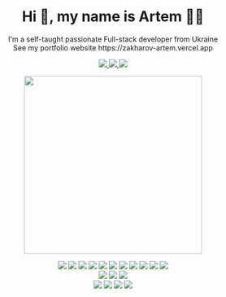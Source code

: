 <h1 align='center'>
  Hi 👋, my name is Artem 👨‍💻
</h1>
<p align='center'>
  I'm a self-taught passionate Full-stack developer from Ukraine
<br/>
See my portfolio website https://zakharov-artem.vercel.app
</p>
<p align='center'>
  <a href="https://t.me/UserNotFoundExeption" target="_blank">
    <img src="https://img.shields.io/badge/Telegram-2CA5E0?style=for-the-badge&logo=telegram&logoColor=white" />        
  </a>
  <a href="mailto:szakharovartem@gmail.com">
    <img src="https://img.shields.io/badge/Gmail-D14836?style=for-the-badge&logo=gmail&logoColor=white" />        
  </a>
  <a href="https://www.linkedin.com/in/artem-zakharov-6b94b6251" target="_blank">
    <img src="https://img.shields.io/badge/linkedin-%230077B5.svg?&style=for-the-badge&logo=linkedin&logoColor=white" />
  </a>
</p>
<!--START_SECTION:activity-->
<p align='center'>
  <a href="#"><img src="https://github-readme-stats.vercel.app/api?username=ZAKHAROV-Artem&show_icons=true&count_private=true&theme=dark" width="350"></a>
</p>
<!--END_SECTION:activity-->
<p align="center">
  
 
  <img src="https://img.shields.io/badge/next%20js-000000?style=for-the-badge&logo=nextdotjs&logoColor=white" />  
  <img src="https://img.shields.io/badge/React-20232A?style=for-the-badge&logo=react&logoColor=61DAFB" />  
  <img src="https://img.shields.io/badge/Tailwind_CSS-38B2AC?style=for-the-badge&logo=tailwind-css&logoColor=white" />  
  <img src="https://img.shields.io/badge/TypeScript-007ACC?style=for-the-badge&logo=typescript&logoColor=white" />  
  <img src="https://img.shields.io/badge/JavaScript-323330?style=for-the-badge&logo=javascript&logoColor=F7DF1E" />  
  <img src="https://img.shields.io/badge/strapi-2F2E8B?style=for-the-badge&logo=strapi&logoColor=white" />  
  <img src="https://img.shields.io/badge/Socket.io-010101?&style=for-the-badge&logo=Socket.io&logoColor=white" />  
  <img src="https://img.shields.io/badge/shadcn%2Fui-000000?style=for-the-badge&logo=shadcnui&logoColor=white" />  
  <img src="https://img.shields.io/badge/Redux-593D88?style=for-the-badge&logo=redux&logoColor=white" />  
  <img src="https://img.shields.io/badge/React_Query-FF4154?style=for-the-badge&logo=ReactQuery&logoColor=white" />  
  <img src="https://img.shields.io/badge/Express%20js-000000?style=for-the-badge&logo=express&logoColor=white" />  
  <br/>
  <img src="https://img.shields.io/badge/Prisma-3982CE?style=for-the-badge&logo=Prisma&logoColor=white" />  
  <img src="https://img.shields.io/badge/MongoDB-4EA94B?style=for-the-badge&logo=mongodb&logoColor=white" />  
  <img src="https://img.shields.io/badge/MySQL-005C84?style=for-the-badge&logo=mysql&logoColor=white" /> 
   <br/>
  <img src="https://img.shields.io/badge/Vercel-000000?style=for-the-badge&logo=vercel&logoColor=white" /> 
  <img src="https://img.shields.io/badge/Amazon_AWS-FF9900?style=for-the-badge&logo=amazonaws&logoColor=white" /> 
  <img src="https://img.shields.io/badge/Google_Cloud-4285F4?style=for-the-badge&logo=google-cloud&logoColor=white" /> 
  <img src="https://img.shields.io/badge/Render-46E3B7?style=for-the-badge&logo=render&logoColor=white" /> 
</p>
